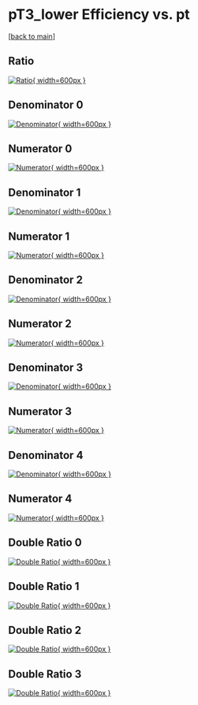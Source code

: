 # pT3_lower Efficiency vs. pt

[[back to main](./)]



## Ratio

[![Ratio](../mtv/var/pT3_lower_loweta_13_0_eff_pt.png){ width=600px }](../mtv/var/pT3_lower_loweta_13_0_eff_pt.pdf)

## Denominator 0

[![Denominator](../mtv/den/pT3_lower_loweta_13_0_eff_pt_den0.png){ width=600px }](../mtv/den/pT3_lower_loweta_13_0_eff_pt_den0.pdf)

## Numerator 0

[![Numerator](../mtv/num/pT3_lower_loweta_13_0_eff_pt_num0.png){ width=600px }](../mtv/num/pT3_lower_loweta_13_0_eff_pt_num0.pdf)

## Denominator 1

[![Denominator](../mtv/den/pT3_lower_loweta_13_0_eff_pt_den1.png){ width=600px }](../mtv/den/pT3_lower_loweta_13_0_eff_pt_den1.pdf)

## Numerator 1

[![Numerator](../mtv/num/pT3_lower_loweta_13_0_eff_pt_num1.png){ width=600px }](../mtv/num/pT3_lower_loweta_13_0_eff_pt_num1.pdf)

## Denominator 2

[![Denominator](../mtv/den/pT3_lower_loweta_13_0_eff_pt_den2.png){ width=600px }](../mtv/den/pT3_lower_loweta_13_0_eff_pt_den2.pdf)

## Numerator 2

[![Numerator](../mtv/num/pT3_lower_loweta_13_0_eff_pt_num2.png){ width=600px }](../mtv/num/pT3_lower_loweta_13_0_eff_pt_num2.pdf)

## Denominator 3

[![Denominator](../mtv/den/pT3_lower_loweta_13_0_eff_pt_den3.png){ width=600px }](../mtv/den/pT3_lower_loweta_13_0_eff_pt_den3.pdf)

## Numerator 3

[![Numerator](../mtv/num/pT3_lower_loweta_13_0_eff_pt_num3.png){ width=600px }](../mtv/num/pT3_lower_loweta_13_0_eff_pt_num3.pdf)

## Denominator 4

[![Denominator](../mtv/den/pT3_lower_loweta_13_0_eff_pt_den4.png){ width=600px }](../mtv/den/pT3_lower_loweta_13_0_eff_pt_den4.pdf)

## Numerator 4

[![Numerator](../mtv/num/pT3_lower_loweta_13_0_eff_pt_num4.png){ width=600px }](../mtv/num/pT3_lower_loweta_13_0_eff_pt_num4.pdf)

## Double Ratio 0

[![Double Ratio](../mtv/ratio/pT3_lower_loweta_13_0_eff_pt_ratio0.png){ width=600px }](../mtv/ratio/pT3_lower_loweta_13_0_eff_pt_ratio0.pdf)

## Double Ratio 1

[![Double Ratio](../mtv/ratio/pT3_lower_loweta_13_0_eff_pt_ratio1.png){ width=600px }](../mtv/ratio/pT3_lower_loweta_13_0_eff_pt_ratio1.pdf)

## Double Ratio 2

[![Double Ratio](../mtv/ratio/pT3_lower_loweta_13_0_eff_pt_ratio2.png){ width=600px }](../mtv/ratio/pT3_lower_loweta_13_0_eff_pt_ratio2.pdf)

## Double Ratio 3

[![Double Ratio](../mtv/ratio/pT3_lower_loweta_13_0_eff_pt_ratio3.png){ width=600px }](../mtv/ratio/pT3_lower_loweta_13_0_eff_pt_ratio3.pdf)

